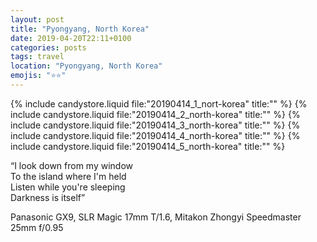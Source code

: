 ```yaml
---
layout: post
title: "Pyongyang, North Korea"
date: 2019-04-20T22:11+0100
categories: posts
tags: travel
location: "Pyongyang, North Korea"
emojis: "⭐⭐"
---
```


{% include candystore.liquid file:"20190414_1_nort-korea" title:"" %}
{% include candystore.liquid file:"20190414_2_north-korea" title:"" %}
{% include candystore.liquid file:"20190414_3_north-korea" title:"" %}
{% include candystore.liquid file:"20190414_4_north-korea" title:"" %}
{% include candystore.liquid file:"20190414_5_north-korea" title:"" %}

“I look down from my window  
To the island where I'm held  
Listen while you're sleeping  
Darkness is itself”

Panasonic GX9, SLR Magic 17mm T/1.6, Mitakon Zhongyi Speedmaster 25mm f/0.95
